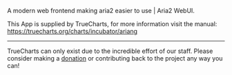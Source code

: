 A modern web frontend making aria2 easier to use | Aria2 WebUI.

This App is supplied by TrueCharts, for more information visit the manual: https://truecharts.org/charts/incubator/ariang

---

TrueCharts can only exist due to the incredible effort of our staff.
Please consider making a [donation](https://truecharts.org/docs/about/sponsor) or contributing back to the project any way you can!
